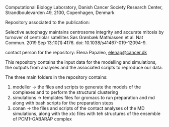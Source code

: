 Computational Biology Laboratory, Danish Cancer Society Research Center, Strandboulevarden 49, 2100, Copenhagen, Denmark

Repository associated to the publication:

Selective autophagy maintains centrosome integrity and accurate mitosis by turnover of centriolar satellites
Søs Grønbæk Mathiassen et al. Nat Commun. 2019 Sep 13;10(1):4176. doi: 10.1038/s41467-019-12094-9.

contact person for the repository: Elena Papaleo, elenap@cancer.dk

This repository contains the input data for the modelling and simulations, the outputs from analyses and the associated scripts to reproduce our data.

The three main folders in the repository contains:

1. modeller -> the files and scripts to generate the models of the complexes and to perform the structural clustering
2. simulations -> templates files for gromacs to run preparation and md along with bash scripts for the preparation steps
3. conan -> the files and scripts of the contact analyses of the MD simulations, along with the xtc files with teh structures
of the ensemble of PCM1-GABARAP complex
